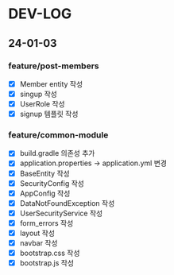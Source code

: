 # DEV-LOG
## 24-01-03
### feature/post-members
- [x] Member entity 작성
- [x] singup 작성
- [x] UserRole 작성
- [x] signup 템플릿 작성

### feature/common-module
- [x] build.gradle 의존성 추가
- [x] application.properties -> application.yml 변경
- [x] BaseEntity 작성
- [x] SecurityConfig 작성
- [x] AppConfig 작성
- [x] DataNotFoundException 작성
- [x] UserSecurityService 작성
- [x] form_errors 작성
- [x] layout 작성
- [x] navbar 작성
- [x] bootstrap.css 작성
- [x] bootstrap.js 작성